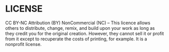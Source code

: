 # LICENSE

CC BY-NC
Attribution (BY) NonCommercial (NC) – This licence allows others to distribute, change, remix, and build upon your work as long as they credit you for the original creation. However, they cannot sell it or profit from it except to recuperate the costs of printing, for example. It is a nonprofit license.
